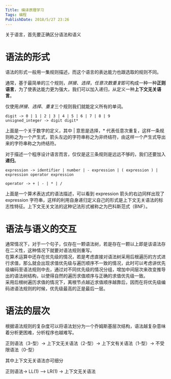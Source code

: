 ```yaml
---
Title: 编译原理学习
Tags: 编程
PublishDate: 2018/5/27 23:26
---
```


关于语言，首先要正确区分语法和语义

# 语法的形式

语法的形式一般用一集规则描述，而这个语言的表达能力也跟选取的规则不同。

通常，基于最简单的三个规则，*拼接*、*选择*，*任意次数重复*即可构成一种一种**正则语言**，为了使表达能力更为强大，我们可以加入递归，从定义一种**上下文无关语言**。

仅使用*拼接*、*选择*、*重复*三个规则我们就能定义所有的单词。
```
digit -> 0 | 1 | 2 | 3 | 4 | 5 | 6 | 7 | 8 | 9
unsigned_integer -> digit digit*
```
上面是一个关于数字的定义，其中 | 意思是选择，* 代表任意次重复，这样一条规则称之为一个产生式，箭头左边的字符串称之为非终结符，由这样一个产生式导出来的字符串称之为终结符。

对于描述一个程序设计语言而言，仅仅是这三条规则是远远不够的，我们还要加入**递归**。

```
expression -> identifier | number | - expression | ( expression ) | expression operator expression

operator -> + | - | * | / 
```
上面是一个算术表达式的语法描述，可以看到 expression 箭头的右边同样出现了 expression 字符串，这样的利用自身递归定义自己的形式是上下文无关语法的标志性特征。上下文无关文法的这种记法形式被称之为巴科斯范式（BNF）。

# 语法与语义的交互
通常情况下，对于一个句子，仅存在一颗语法树，若是存在一颗以上即是该语法存在二义性，这种情况下就要对语法规则重写。  
在算术运算中还存在优先级的情况，若是考虑直接对语法树采用后根遍历的方式进行求值，那么就会出现求值优先级与遍历顺序不一致的情况，此时可以考虑讲优先级编码至语法规则中去，通过对不同优先级的情况分组，增加中间层次来改变推导出的语法树结构，以使得自然的遍历求值顺序与正确的求值优先级一致。  
采用后根树遍历求值的情况下，离根节点越近求值顺序越靠后，因而在将优先级编码进语法规则的时候，优先级最高的正是最后一层。

# 语法的层次
根据语法规则的复杂度可以将语法划分为一个乔姆斯基层次结构，语法越复杂意味着分析更困难，分析程序也越难写。  

正则语法（3-型）-> 上下文无关语法（2-型）-> 上下文有关语法（1-型）-> 不受限语法（0-型）  

其中上下文无关语法亦可细分  

正则语法-> LL(1) —> LR(1) -> 上下文无关语法 
